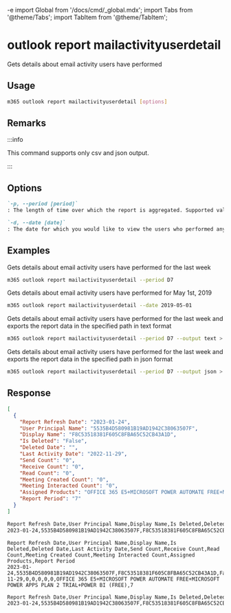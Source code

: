 -e <!-- DISCLAIMER: All secrets, passwords, and sensitive values in this document are examples only and not real credentials. -->
import Global from '/docs/cmd/_global.mdx';
import Tabs from '@theme/Tabs';
import TabItem from '@theme/TabItem';

# outlook report mailactivityuserdetail

Gets details about email activity users have performed

## Usage

```sh
m365 outlook report mailactivityuserdetail [options]
```

## Remarks

:::info

This command supports only csv and json output.

:::

## Options

```md definition-list
`-p, --period [period]`
: The length of time over which the report is aggregated. Supported values `D7`, `D30`, `D90`, `D180`.

`-d, --date [date]`
: The date for which you would like to view the users who performed any activity. Supported date format is YYYY-MM-DD. Specify the date or period, but not both
```

<Global />

## Examples

Gets details about email activity users have performed for the last week

```sh
m365 outlook report mailactivityuserdetail --period D7
```

Gets details about email activity users have performed for May 1st, 2019

```sh
m365 outlook report mailactivityuserdetail --date 2019-05-01
```

Gets details about email activity users have performed for the last week and exports the report data in the specified path in text format

```sh
m365 outlook report mailactivityuserdetail --period D7 --output text > "mailactivityuserdetail.txt"
```

Gets details about email activity users have performed for the last week and exports the report data in the specified path in json format

```sh
m365 outlook report mailactivityuserdetail --period D7 --output json > "mailactivityuserdetail.json"
```

## Response

<Tabs>
  <TabItem value="JSON">

  ```json
  [
    {
      "Report Refresh Date": "2023-01-24",
      "User Principal Name": "5535B4D580981B19AD1942C38063507F",
      "Display Name": "F8C53518381F605C8FBA65C52CB43A1D",
      "Is Deleted": "False",
      "Deleted Date": "",
      "Last Activity Date": "2022-11-29",
      "Send Count": "0",
      "Receive Count": "0",
      "Read Count": "0",
      "Meeting Created Count": "0",
      "Meeting Interacted Count": "0",
      "Assigned Products": "OFFICE 365 E5+MICROSOFT POWER AUTOMATE FREE+MICROSOFT POWER APPS PLAN 2 TRIAL+POWER BI (FREE)",
      "Report Period": "7"
    }
  ]
  ```

  </TabItem>
  <TabItem value="Text">

  ```txt
  Report Refresh Date,User Principal Name,Display Name,Is Deleted,Deleted Date,Last Activity Date,Send Count,Receive Count,Read Count,Meeting Created Count,Meeting Interacted Count,Assigned Products,Report Period
  2023-01-24,5535B4D580981B19AD1942C38063507F,F8C53518381F605C8FBA65C52CB43A1D,False,,2022-11-29,0,0,0,0,0,OFFICE 365 E5+MICROSOFT POWER AUTOMATE FREE+MICROSOFT POWER APPS PLAN 2 TRIAL+POWER BI (FREE),7
  ```

  </TabItem>
  <TabItem value="CSV">

  ```csv
  Report Refresh Date,User Principal Name,Display Name,Is Deleted,Deleted Date,Last Activity Date,Send Count,Receive Count,Read Count,Meeting Created Count,Meeting Interacted Count,Assigned Products,Report Period
  2023-01-24,5535B4D580981B19AD1942C38063507F,F8C53518381F605C8FBA65C52CB43A1D,False,,2022-11-29,0,0,0,0,0,OFFICE 365 E5+MICROSOFT POWER AUTOMATE FREE+MICROSOFT POWER APPS PLAN 2 TRIAL+POWER BI (FREE),7
  ```

  </TabItem>
  <TabItem value="Markdown">

  ```md
  Report Refresh Date,User Principal Name,Display Name,Is Deleted,Deleted Date,Last Activity Date,Send Count,Receive Count,Read Count,Meeting Created Count,Meeting Interacted Count,Assigned Products,Report Period
  2023-01-24,5535B4D580981B19AD1942C38063507F,F8C53518381F605C8FBA65C52CB43A1D,False,,2022-11-29,0,0,0,0,0,OFFICE 365 E5+MICROSOFT POWER AUTOMATE FREE+MICROSOFT POWER APPS PLAN 2 TRIAL+POWER BI (FREE),7
  ```

  </TabItem>
</Tabs>
